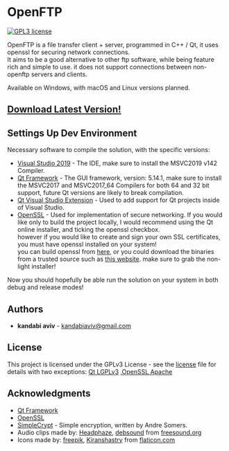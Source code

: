 # OpenFTP

<!-- [![AppVeyor status](https://ci.appveyor.com/api/projects/status/c4i06722k53tqu16?svg=true)](https://ci.appveyor.com/project/kandabi/openftp) -->
[![GPL3 license](https://img.shields.io/badge/license-GPL-blue)](https://fsf.org/)

OpenFTP is a file transfer client + server, programmed in C++ / Qt, it uses openssl for securing network connections.  
It aims to be a good alternative to other ftp software, while being feature rich and simple to use.
it does not support connections between non-openftp servers and clients.  

Available on Windows, with macOS and Linux versions planned.

## [Download Latest Version!](https://github.com/kandabi/OpenFTP/releases)

## Settings Up Dev Environment

Necessary software to compile the solution, with the specific versions:

* [Visual Studio 2019](https://visualstudio.microsoft.com/vs/) - The IDE, make sure to install the MSVC2019 v142 Compiler.
* [Qt Framework](https://www.qt.io/download-qt-installer) - The GUI framework, version: 5.14.1, make sure to install the MSVC2017 and MSVC2017_64 Compilers for both 64 and 32 bit support, future Qt versions are likely to break compilation.
* [Qt Visual Studio Extension](https://marketplace.visualstudio.com/items?itemName=TheQtCompany.QtVisualStudioTools-19123) - Used to add support for Qt projects inside of Visual Studio.
* [OpenSSL](https://www.openssl.org/) - Used for implementation of secure networking. If you would like only to build the project locally, I would recommend using the Qt online installer, and ticking the openssl checkbox.  
however if you would like to create and sign your own SSL certificates, you must have openssl installed on your system!   
you can build openssl from [here](https://www.openssl.org/source/), or you could download the binaries from a trusted source such as [this website](https://slproweb.com/products/Win32OpenSSL.html). make sure to grab the non-light installer!

Now you should hopefully be able run the solution on your system in both debug and release modes!

## Authors

* **kandabi aviv** - kandabiaviv@gmail.com

## License

This project is licensed under the GPLv3 License - see the [license](LICENSE) file for details
with two exceptions: [Qt LGPLv3](https://doc.qt.io/qt-5/lgpl.html) ,[OpenSSL Apache](https://www.openssl.org/source/apache-license-2.0.txt) 

## Acknowledgments

* [Qt Framework](https://www.qt.io/)
* [OpenSSL](https://www.openssl.org/)
* [SimpleCrypt](https://wiki.qt.io/Simple_encryption_with_SimpleCrypt) - Simple encryption, written by Andre Somers.
* Audio clips made by: [Headphaze](https://freesound.org/people/Headphaze/), [debsound](https://freesound.org/people/debsound/) from [freesound.org](https://freesound.org)
* Icons made by: [freepik](https://www.flaticon.com/authors/freepik), [Kiranshastry](https://www.flaticon.com/authors/kiranshastry) from [flaticon.com](https://flaticon.com)

 
